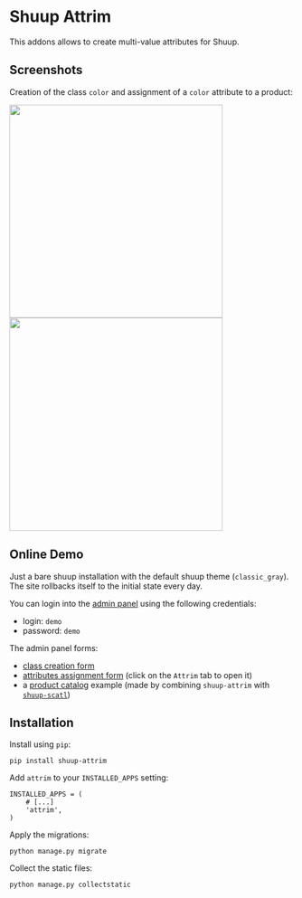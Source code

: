 # Shuup Attrim

This addons allows to create multi-value attributes for Shuup.

## Screenshots

Creation of the class `color` and assignment of a `color` attribute to a product:

<a href="https://gitlab.com/nilit/shuup-attrim/raw/master/docs/creation-form.png">
    <img src="https://gitlab.com/nilit/shuup-attrim/raw/master/docs/creation-form.png" width="377px">
</a>
<a href="https://gitlab.com/nilit/shuup-attrim/raw/master/docs/assignment-form.png">
    <img src="https://gitlab.com/nilit/shuup-attrim/raw/master/docs/assignment-form.png" width="377px">
</a>

## Online Demo

Just a bare shuup installation with the default shuup theme (`classic_gray`). The site rollbacks itself to the initial state every day.

You can login into the [admin panel](http://scatl-demo.tk/sa) using the following credentials:
- login: `demo`
- password: `demo`

The admin panel forms:
- [class creation form](http://scatl-demo.tk/sa/attrim/new/)
- [attributes assignment form](http://scatl-demo.tk/sa/products/23/) (click on the `Attrim` tab to open it)
- a [product catalog](http://scatl-demo.tk/catalog) example (made by combining `shuup-attrim` with [`shuup-scatl`](https://gitlab.com/nilit/shuup-scatl))

## Installation

Install using `pip`:
```
pip install shuup-attrim
```

Add `attrim` to your `INSTALLED_APPS` setting:
```
INSTALLED_APPS = (
    # [...]
    'attrim',
)
```

Apply the migrations:
```
python manage.py migrate
```

Collect the static files:
```
python manage.py collectstatic
```
